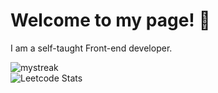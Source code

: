 # Welcome to my page! 👋 

I am a self-taught Front-end developer.

<img src="https://github-readme-streak-stats.herokuapp.com/?user=kirillmihalych&theme=tokyonight" alt="mystreak"/><br>
![Leetcode Stats](https://leetcard.jacoblin.cool/kirillmihalych?ext=heatmap)
